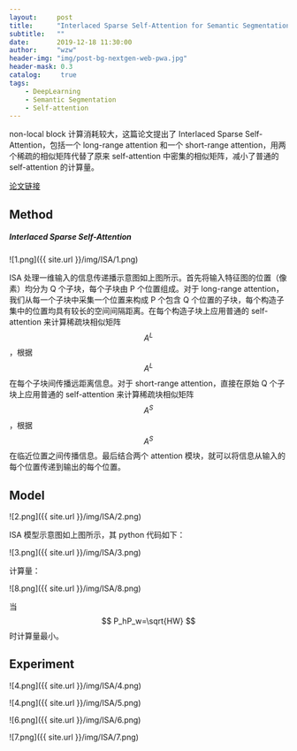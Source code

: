 ```yaml
---
layout:     post
title:      "Interlaced Sparse Self-Attention for Semantic Segmentation"
subtitle:   ""
date:       2019-12-18 11:30:00
author:     "wzw"
header-img: "img/post-bg-nextgen-web-pwa.jpg"
header-mask: 0.3
catalog:     true
tags:
    - DeepLearning
    - Semantic Segmentation
	- Self-attention
---
```

<script type="text/javascript" async src="https://cdn.mathjax.org/mathjax/latest/MathJax.js?config=TeX-MML-AM_CHTML"> </script>
non-local block 计算消耗较大，这篇论文提出了 Interlaced Sparse Self-Attention，包括一个 long-range attention  和一个 short-range attention，用两个稀疏的相似矩阵代替了原来 self-attention 中密集的相似矩阵，减小了普通的 self-attention 的计算量。

[论文链接][paper-link]

## Method

#####   Interlaced Sparse Self-Attention

![1.png]({{ site.url }}/img/ISA/1.png)

ISA 处理一维输入的信息传递播示意图如上图所示。首先将输入特征图的位置（像素）均分为 Q 个子块，每个子块由 P 个位置组成。对于 long-range attention，我们从每一个子块中采集一个位置来构成 P 个包含 Q 个位置的子块，每个构造子集中的位置均具有较长的空间间隔距离。在每个构造子块上应用普通的 self-attention 来计算稀疏块相似矩阵
$$
A^L
$$
，根据
$$
A^L
$$
在每个子块间传播远距离信息。对于 short-range attention，直接在原始 Q 个子块上应用普通的 self-attention 来计算稀疏块相似矩阵
$$
A^S
$$
，根据
$$
A^S
$$
在临近位置之间传播信息。最后结合两个 attention 模块，就可以将信息从输入的每个位置传递到输出的每个位置。

## Model

![2.png]({{ site.url }}/img/ISA/2.png)

ISA 模型示意图如上图所示，其 python 代码如下：

![3.png]({{ site.url }}/img/ISA/3.png)

计算量：

![8.png]({{ site.url }}/img/ISA/8.png)

当
$$
P_hP_w=\sqrt{HW}
$$
时计算量最小。

## Experiment

![4.png]({{ site.url }}/img/ISA/4.png)

![4.png]({{ site.url }}/img/ISA/5.png)

![6.png]({{ site.url }}/img/ISA/6.png)

![7.png]({{ site.url }}/img/ISA/7.png)

[paper-link]: https://arxiv.org/abs/1907.12273

